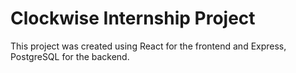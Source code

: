 # Clockwise Internship Project

This project was created using React for the frontend and Express, PostgreSQL for the backend.